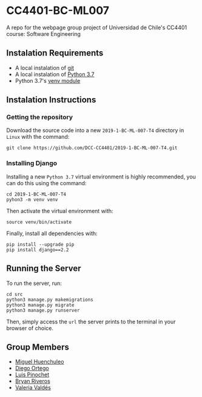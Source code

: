 # CC4401-BC-ML007

A repo for the webpage group project of Universidad de Chile's CC4401 course: Software Engineering

## Instalation Requirements

* A local instalation of [git](https://git-scm.com/)
* A local instalation of [Python 3.7](https://www.python.org/)
* Python 3.7's [venv module](https://docs.python.org/3.7/library/venv.html)

## Instalation Instructions

### Getting the repository

Download the source code into a new `2019-1-BC-ML-007-T4` directory in `Linux` with the command:

~~~{bash}
git clone https://github.com/DCC-CC4401/2019-1-BC-ML-007-T4.git
~~~

### Installing Django

Installing a new `Python 3.7` virtual environment is highly recommended, you can do this using the command:

~~~{bash}
cd 2019-1-BC-ML-007-T4
pyhon3 -m venv venv
~~~

Then activate the virtual environment with:

~~~{bash}
source venv/bin/activate
~~~

Finally, install all dependencies with:

~~~{bash}
pip install --upgrade pip
pip install django==2.2
~~~

## Running the Server

To run the server, run:

~~~{bash}
cd src
python3 manage.py makemigrations
python3 manage.py migrate
python3 manage.py runserver
~~~

Then, simply access the `url` the server prints to the terminal in your browser of choice.

## Group Members

* [Miguel Huenchuleo](https://github.com/Miguel-SH)
* [Diego Ortego](https://github.com/Gedoix)
* [Luis Pinochet](https://github.com/shenkok)
* [Bryan Riveros](https://github.com/BryanRrs)
* [Valeria Valdés](https://github.com/valeriavaldes)
